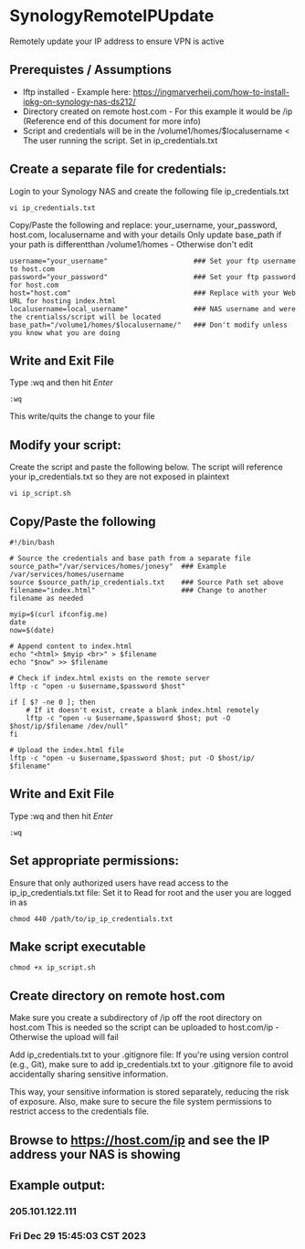 # SynologyRemoteIPUpdate
Remotely update your IP address to ensure VPN is active

## Prerequistes / Assumptions 
- lftp installed - Example here: https://ingmarverheij.com/how-to-install-ipkg-on-synology-nas-ds212/
- Directory created on remote host.com - For this example it would be /ip (Reference end of this document for more info)
- Script and credentials will be in the /volume1/homes/$localusername < The user running the script. Set in ip_credentials.txt

## Create a separate file for credentials:
Login to your Synology NAS and create the following file ip_credentials.txt

```
vi ip_credentials.txt
```
Copy/Paste the following and replace: your_username, your_password, host.com, localusername and with your details
Only update base_path if your path is differentthan /volume1/homes - Otherwise don't edit

```
username="your_username"                     ### Set your ftp username to host.com
password="your_password"                     ### Set your ftp password for host.com
host="host.com"                              ### Replace with your Web URL for hosting index.html
localusername=local_username"                ### NAS username and were the crentialss/script will be located
base_path="/volume1/homes/$localusername/"   ### Don't modify unless you know what you are doing
```

## Write and Exit File
Type :wq and then hit *Enter*

```
:wq
```

This write/quits the change to your file

## Modify your script:
Create the script and paste the following below. The script will reference your ip_credentials.txt so they are not exposed in plaintext

```
vi ip_script.sh
````

## Copy/Paste the following

```
#!/bin/bash

# Source the credentials and base path from a separate file
source_path="/var/services/homes/jonesy"  ### Example /var/services/homes/username
source $source_path/ip_credentials.txt    ### Source Path set above
filename="index.html"                     ### Change to another filename as needed

myip=$(curl ifconfig.me)
date
now=$(date)

# Append content to index.html
echo "<html> $myip <br>" > $filename
echo "$now" >> $filename

# Check if index.html exists on the remote server
lftp -c "open -u $username,$password $host"

if [ $? -ne 0 ]; then
    # If it doesn't exist, create a blank index.html remotely
    lftp -c "open -u $username,$password $host; put -O $host/ip/$filename /dev/null"
fi

# Upload the index.html file
lftp -c "open -u $username,$password $host; put -O $host/ip/ $filename"
```

## Write and Exit  File
Type :wq and then hit *Enter*

```
:wq
```

## Set appropriate permissions:
Ensure that only authorized users have read access to the ip_ip_credentials.txt file:
Set it to Read for root and the user you are logged in as

```
chmod 440 /path/to/ip_ip_credentials.txt
```

## Make script executable

```
chmod +x ip_script.sh
```

## Create directory on remote host.com
Make sure you create a subdirectory of /ip off the root directory on host.com 
This is needed so the script can be uploaded to host.com/ip - Otherwise the upload will fail

Add ip_credentials.txt to your .gitignore file:
If you're using version control (e.g., Git), make sure to add ip_credentials.txt to your .gitignore file to avoid accidentally sharing sensitive information.

This way, your sensitive information is stored separately, reducing the risk of exposure. Also, make sure to secure the file system permissions to restrict access to the credentials file.

## Browse to https://host.com/ip and see the IP address your NAS is showing

## Example output:
### 205.101.122.111
### Fri Dec 29 15:45:03 CST 2023
